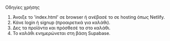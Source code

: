 Οδηγίες χρήσης
1. Άνοιξε το 'index.html' σε browser ή ανέβασέ το σε hosting όπως Netlify.
2. Κάνε login ή signup (προαιρετικά για καλάθι).
3. Δες τα προϊόντα και πρόσθεσέ τα στο καλάθι.
4. Το καλάθι ενημερώνεται στη βάση Supabase.
